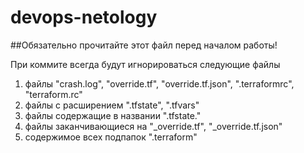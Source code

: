 # devops-netology

##Обязательно прочитайте этот файл перед началом работы!

При коммите всегда будут игнорироваться следующие файлы
1. файлы "crash.log", "override.tf", "override.tf.json", ".terraformrc", "terraform.rc"
2. файлы с расширением ".tfstate", ".tfvars"
3. файлы содержащие в названии ".tfstate."
4. файлы заканчивающиеся на "_override.tf", "_override.tf.json"
5. содержимое всех подпапок ".terraform"

